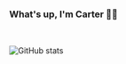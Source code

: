 ### What's up, I'm Carter 🤙🏼

&nbsp;&nbsp;&nbsp;&nbsp;

![GitHub stats](https://github-readme-stats.vercel.app/api?username=carteralbrecht&show_icons=false&hide=contribs,issues,stars&include_all_commits=true&bg_color=90,0EBDC1,FDE4F5&title_color=fff&text_color=fff)  
